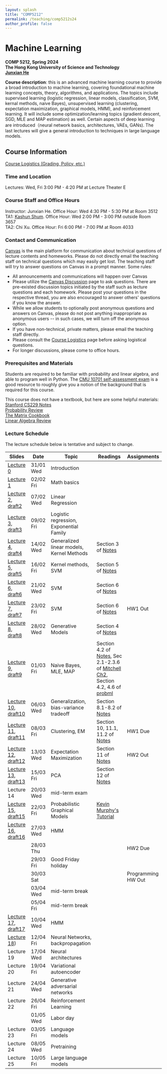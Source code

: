 ```yaml
---
layout: splash
title: "COMP5212"
permalink: /teaching/comp5212s24
author_profile: false
---
```


# Machine Learning

**COMP 5212, Spring 2024**  
**The Hong Kong University of Science and Technology**  
[**Junxian He**](https://jxhe.github.io)

**Course description**: this is an advanced machine learning course to provide a broad introduction to machine learning, covering foundational machine learning concepts, theory, algorithms, and applications. The topics include supervised learning (logistic regression, linear models, classification, SVM, kernal methods, naive Bayes), unsupervised learning (clustering, expectation maximization, graphical models, HMM), and reinforcement learning. It will include some optimization/learning topics (gradient descent, SGD, MLE and MAP estimation) as well. Certain aspects of deep learning are introduced（neural network basics, architectures, VAEs, GANs). The last lectures will give a general introduction to techniques in large language models.

## Course Information

[Course Logistics (Grading, Policy, etc.)](https://docs.google.com/document/d/1RzIAl8TINqx79M88aFe7koL-u9019hUUy0zZEeUxPp8/edit?usp=sharing)

### Time and Location
Lectures: Wed, Fri 3:00 PM - 4:20 PM at Lecture Theater E

### Course Staff and Office Hours
Instructor: Junxian He. Office Hour: Wed 4:30 PM - 5:30 PM at Room 3512  
TA1: [Kashun Shum](https://shumkashun.github.io). Office Hour: Wed 2:00 PM - 3:00 PM outside Room 3657  
TA2: Chi Xu. Office Hour: Fri 6:00 PM - 7:00 PM at Room 4033  

### Contact and Communication
[Canvas](https://canvas.ust.hk/courses/54705/announcements) is the main platform for communication about technical questions of lecture contents and homeworks. Please do not directly email the teaching staff on technical questions which may easily get lost. The teaching staff will try to answer questions on Canvas in a prompt manner. Some rules:

* All announcements and communications will happen over Canvas
* Please utilize the [Canvas Discussion](https://canvas.ust.hk/courses/54705/discussion_topics) page to ask questions. There are pre-existed discussion topics initiated by the staff such as lecture questions and each homework. Please post your questions in the respective thread, you are also encouraged to answer others' questions if you know the answer.
* While we allow students to optionally post anonymous questions and answers on Canvas, please do not post anything inappropriate as anonymous users -- in such cases, we will turn off the anonymous option.  
* If you have non-technical, private matters, please email the teaching staff directly.
* Please consult the [Course Logistics](https://docs.google.com/document/d/1RzIAl8TINqx79M88aFe7koL-u9019hUUy0zZEeUxPp8/edit?usp=sharing) page before asking logistical questions.
* For longer discussions, please come to office hours.

### Prerequisites and Materials
Students are required to be familiar with probability and linear algebra, and able to program well in Python. The [CMU 10701 self-assessment exam](https://www.cs.cmu.edu/~aarti/Class/10701_Spring23/Intro_ML_Self_Evaluation_new.pdf) is a good resource to roughly give you a notion of the background that is required for this course.

This course does not have a textbook, but here are some helpful materials:  
[Stanford CS229 Notes](https://cs229.stanford.edu/main_notes.pdf)  
[Probability Review](http://www.cs.cmu.edu/~aarti/Class/10701/recitation/prob_review.pdf)  
[The Matrix Cookbook](https://www.math.uwaterloo.ca/~hwolkowi/matrixcookbook.pdf)  
[Linear Algebra Review](http://www.cs.cmu.edu/~zkolter/course/15-884/linalg-review.pdf)  



### Lecture Schedule
The lecture schedule below is tentative and subject to change.

| Slides     | Date      | Topic                                     | Readings | Assignments |
|------------|-----------|-------------------------------------------|----------|-------------|
| [Lecture 0](/teaching/comp5212s24/lecture0.pdf)  | 31/01 Wed | Introduction                              |          |             |
| [Lecture 1](/teaching/comp5212s24/lecture1.pdf)  | 02/02 Fri | Math basics                               |          |             |
| [Lecture 2](/teaching/comp5212s24/lecture2.pdf), [draft2](/teaching/comp5212s24/draft2.pdf)  | 07/02 Wed | Linear Regression                |          |             |
| [Lecture 3](/teaching/comp5212s24/lecture3.pdf), [draft3](/teaching/comp5212s24/draft3.pdf)  | 09/02 Fri | Logistic regression, Exponential Family                       |          |             |
| [Lecture 4](/teaching/comp5212s24/lecture4.pdf), [draft4](/teaching/comp5212s24/draft4.pdf)  | 14/02 Wed | Generalized linear models, Kernel Methods | Section 3 of [Notes](https://cs229.stanford.edu/main_notes.pdf)         |             |
| [Lecture 5](/teaching/comp5212s24/lecture5.pdf), [draft5](/teaching/comp5212s24/draft5.pdf)  | 16/02 Fri | Kernel methods, SVM                            |  Section 5 of [Notes](https://cs229.stanford.edu/main_notes.pdf)        |             |
| [Lecture 6](/teaching/comp5212s24/lecture6.pdf), [draft6](/teaching/comp5212s24/draft6.pdf)  | 21/02 Wed | SVM                                       |  Section 6 of [Notes](https://cs229.stanford.edu/main_notes.pdf)        |             |
| [Lecture 7](/teaching/comp5212s24/lecture7.pdf), [draft7](/teaching/comp5212s24/draft7.pdf)  | 23/02 Fri | SVM                               |  Section 6 of [Notes](https://cs229.stanford.edu/main_notes.pdf)        |   HW1 Out          |
| [Lecture 8](/teaching/comp5212s24/lecture8.pdf), [draft8](/teaching/comp5212s24/draft8.pdf)  | 28/02 Wed | Generative Models                                   |    Section 4 of [Notes](https://cs229.stanford.edu/main_notes.pdf)      |             |
| [Lecture 9](/teaching/comp5212s24/lecture9.pdf), [draft9](/teaching/comp5212s24/draft9.pdf)  | 01/03 Fri | Naive Bayes, MLE, MAP    |  Section 4.2 of [Notes](https://cs229.stanford.edu/main_notes.pdf), Sec 2.1-2.3.6 of [Mitchell Ch2](/teaching/comp5212s24/Joint_MLE_MAP.pdf), Section 4.2, 4.6 of [probml](https://probml.github.io/pml-book/book1.html)          |             |
| [Lecture 10](/teaching/comp5212s24/lecture10.pdf), [draft10](/teaching/comp5212s24/draft10.pdf) | 06/03 Wed | Generalization, bias-variance tradeoff    |  Section 8.1-8.2 of [Notes](https://cs229.stanford.edu/main_notes.pdf)        |             |
| [Lecture 11](/teaching/comp5212s24/lecture11.pdf), [draft11](/teaching/comp5212s24/draft11.pdf) | 08/03 Fri | Clustering, EM                                |   Section 10, 11.1, 11.2 of [Notes](https://cs229.stanford.edu/main_notes.pdf)       |  HW1 Due           |
| [Lecture 12](/teaching/comp5212s24/lecture12.pdf), [draft12](/teaching/comp5212s24/draft12.pdf) | 13/03 Wed | Expectation Maximization                  |          Section 11 of [Notes](https://cs229.stanford.edu/main_notes.pdf)          | HW2 Out
| [Lecture 13](/teaching/comp5212s24/lecture13.pdf), [draft13](/teaching/comp5212s24/draft13.pdf) | 15/03 Fri | PCA                                   |  Section 12 of [Notes](https://cs229.stanford.edu/main_notes.pdf)        |             |
| Lecture 14 | 20/03 Wed | mid-term exam                             |          |             |
| [Lecture 15](/teaching/comp5212s24/lecture14.pdf), [draft15](/teaching/comp5212s24/draft15.pdf) | 22/03 Fri | Probabilistic Graphical Models            |   [Kevin Murphy's Tutorial](https://www.cs.ubc.ca/%7Emurphyk/Bayes/bayes.html)        |            |
| [Lecture 16](/teaching/comp5212s24/lecture16.pdf), [draft16](/teaching/comp5212s24/draft16.pdf) | 27/03 Wed | HMM                                       |          |             |
|  | 28/03 Thu |                                        |          |      HW2 Due       |
|            | 29/03 Fri | Good Friday holiday                       |          |             |
|  | 30/03 Sat |                                        |          |      Programming HW Out       |
|            | 03/04 Wed | mid-term break                            |          |             |
|            | 05/04 Fri | mid-term break                            |          |             |
| [Lecture 17](/teaching/comp5212s24/lecture17.pdf), [draft17](/teaching/comp5212s24/draft17.pdf) | 10/04 Wed | HMM                 |          |             |
| [Lecture 18](/teaching/comp5212s24/lecture18.pdf)) | 12/04 Fri | Neural Networks, backpropagation            |          |             |
| Lecture 19 | 17/04 Wed | Neural architectures                      |          |             |
| Lecture 20 | 19/04 Fri | Variational autoencoder                   |          |             |
| Lecture 21 | 24/04 Wed | Generative adversarial networks           |          |             |
| Lecture 22 | 26/04 Fri | Reinforcement Learning                    |          |             |
|            | 01/05 Wed | Labor day                                 |          |             |
| Lecture 23 | 03/05 Fri | Language models                            |          |             |
| Lecture 24 | 08/05 Wed | Pretraining                               |          |             |
| Lecture 25 | 10/05 Fri | Large language models                     |          |             |



